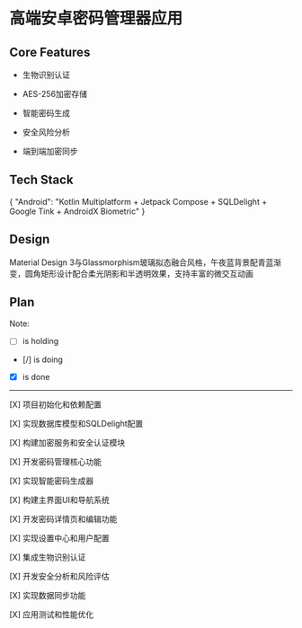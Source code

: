 # 高端安卓密码管理器应用

## Core Features

- 生物识别认证

- AES-256加密存储

- 智能密码生成

- 安全风险分析

- 端到端加密同步

## Tech Stack

{
  "Android": "Kotlin Multiplatform + Jetpack Compose + SQLDelight + Google Tink + AndroidX Biometric"
}

## Design

Material Design 3与Glassmorphism玻璃拟态融合风格，午夜蓝背景配青蓝渐变，圆角矩形设计配合柔光阴影和半透明效果，支持丰富的微交互动画

## Plan

Note: 

- [ ] is holding
- [/] is doing
- [X] is done

---

[X] 项目初始化和依赖配置

[X] 实现数据库模型和SQLDelight配置

[X] 构建加密服务和安全认证模块

[X] 开发密码管理核心功能

[X] 实现智能密码生成器

[X] 构建主界面UI和导航系统

[X] 开发密码详情页和编辑功能

[X] 实现设置中心和用户配置

[X] 集成生物识别认证

[X] 开发安全分析和风险评估

[X] 实现数据同步功能

[X] 应用测试和性能优化
